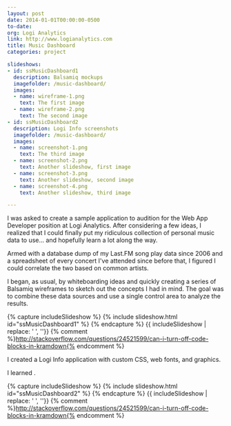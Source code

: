 ```yaml
---
layout: post
date: 2014-01-01T00:00:00-0500
to-date:
org: Logi Analytics
link: http://www.logianalytics.com
title: Music Dashboard
categories: project

slideshows:
- id: ssMusicDashboard1
  description: Balsamiq mockups
  imagefolder: /music-dashboard/
  images:
  - name: wireframe-1.png
    text: The first image
  - name: wireframe-2.png
    text: The second image
- id: ssMusicDashboard2
  description: Logi Info screenshots
  imagefolder: /music-dashboard/
  images:
  - name: screenshot-1.png
    text: The third image
  - name: screenshot-2.png
    text: Another slideshow, first image
  - name: screenshot-3.png
    text: Another slideshow, second image
  - name: screenshot-4.png
    text: Another slideshow, third image

---
```


I was asked to create a sample application to audition for the Web App Developer position at Logi Analytics. After considering a few ideas, I realized that I could finally put my ridiculous collection of personal music data to use... and hopefully learn a lot along the way.

Armed with a database dump of my Last.FM song play data since 2006 and a spreadsheet of every concert I've attended since before that, I figured I could correlate the two based on common artists.

I began, as usual, by whiteboarding ideas and quickly creating a series of Balsamiq wireframes to sketch out the concepts I had in mind. The goal was to combine these data sources and use a single control area to analyze the results.

{% capture includeSlideshow %}
{% include slideshow.html id="ssMusicDashboard1" %}
{% endcapture %}
{{ includeSlideshow | replace: '    ', ''}}
{% comment %}http://stackoverflow.com/questions/24521599/can-i-turn-off-code-blocks-in-kramdown{% endcomment %}

I created a Logi Info application with custom CSS, web fonts, and graphics.

I learned .

{% capture includeSlideshow %}
{% include slideshow.html id="ssMusicDashboard2" %}
{% endcapture %}
{{ includeSlideshow | replace: '    ', ''}}
{% comment %}http://stackoverflow.com/questions/24521599/can-i-turn-off-code-blocks-in-kramdown{% endcomment %}
